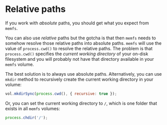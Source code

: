 # Relative paths

If you work with _absolute_ paths, you should get what you expect from `memfs`.

You can also use _relative_ paths but the gotcha is that then `memfs` needs
to somehow resolve those relative paths into absolute paths. `memfs` will use
the value of `process.cwd()` to resolve the relative paths. The problem is
that `process.cwd()` specifies the _current working directory_ of your
on-disk filesystem and you will probably not have that directory available in your
`memfs` volume.

The best solution is to always use absolute paths. Alternatively, you can use
`mkdir` method to recursively create the current working directory in your
volume:

```js
vol.mkdirSync(process.cwd(), { recursive: true });
```

Or, you can set the current working directory to `/`, which
is one folder that exists in all `memfs` volumes:

```js
process.chdir('/');
```
